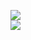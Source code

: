 [![](https://img.shields.io/badge/Made%20With-Github%20Spray-lightgrey.svg?style=for-the-badge&logo=github)](https://github.com/Annihil/github-spray#4213)  
[![](https://i.imgur.com/2DrTn0Z.gif)](https://github.com/Annihil/github-spray)